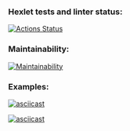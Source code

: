 ### Hexlet tests and linter status:
[![Actions Status](https://github.com/anastasiia-nez/python-project-49/workflows/hexlet-check/badge.svg)](https://github.com/anastasiia-nez/python-project-49/actions)

### Maintainability:
[![Maintainability](https://api.codeclimate.com/v1/badges/d8cb7553b2ceef7c8dd2/maintainability)](https://codeclimate.com/github/anastasiia-nez/python-project-49/maintainability)

### Examples:
[![asciicast](https://asciinema.org/a/5jG4VIkF3tcjBRfiBycFJZKgC.svg)](https://asciinema.org/a/5jG4VIkF3tcjBRfiBycFJZKgC)

[![asciicast](https://asciinema.org/a/573440.svg)](https://asciinema.org/a/573440)
